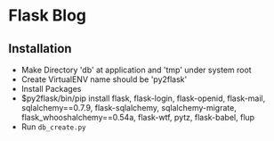 Flask Blog
======
Installation
------------
- Make Directory 'db' at application and 'tmp' under system root
- Create VirtualENV name should be 'py2flask'
- Install Packages
- $py2flask/bin/pip install flask, flask-login, flask-openid, flask-mail, sqlalchemy==0.7.9, flask-sqlalchemy, sqlalchemy-migrate, flask_whooshalchemy==0.54a, flask-wtf, pytz, flask-babel, flup
- Run `db_create.py`
